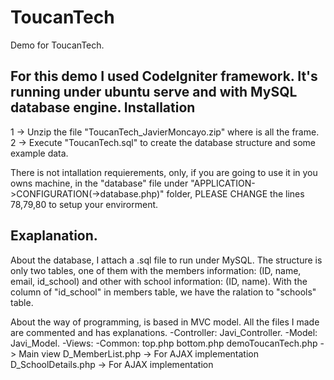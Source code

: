 # ToucanTech
Demo for ToucanTech.

For this demo I used CodeIgniter framework.
It's running under ubuntu serve and with MySQL database engine.
Installation
------------------------------------------------------------------------------------------------------------------------
1 -> Unzip the file "ToucanTech_JavierMoncayo.zip" where is all the frame.
2 -> Execute "ToucanTech.sql" to create the database structure and some example data.

There is not intallation requierements, only, if you are going to use it in you owns machine, 
in the "database" file under "APPLICATION->CONFIGURATION(->database.php)" folder, PLEASE CHANGE the lines 78,79,80 to setup your envirorment.

Exaplanation.
------------------------------------------------------------------------------------------------------------------------
About the database, I attach a .sql file to run under MySQL. The structure is only two tables, one of them with the
members information: (ID, name, email, id_school) and other with school information: (ID, name). With the column of
"id_school" in members table, we have the ralation to "schools" table.

About the way of programming, is based in MVC model. All the files I made are commented and has explanations.
  -Controller: Javi_Controller.
  -Model: Javi_Model.
  -Views:
    -Common:
        top.php
        bottom.php
     demoToucanTech.php -> Main view
     D_MemberList.php -> For AJAX implementation
     D_SchoolDetails.php -> For AJAX implementation
